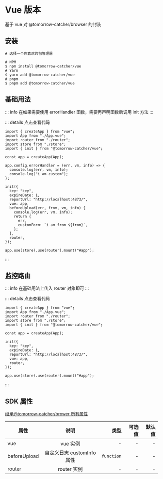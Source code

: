 # Vue 版本

基于 vue 对 @tomorrow-catcher/browser 的封装

## 安装

```shell
# 选择一个你喜欢的包管理器

# NPM
$ npm install @tomorrow-catcher/vue
# Yarn
$ yarn add @tomorrow-catcher/vue
# pnpm
$ pnpm add @tomorrow-catcher/vue
```

## 基础用法

::: info
在如果需要使用 errorHandler 函数，需要再声明函数后调用 init 方法
:::

::: details 点击查看代码

```js{5,14-27}
import { createApp } from "vue";
import App from "./App.vue";
import router from "./router";
import store from "./store";
import { init } from "@tomorrow-catcher/vue";

const app = createApp(App);

app.config.errorHandler = (err, vm, info) => {
  console.log(err, vm, info);
  console.log("i am custom");
};

init({
  key: "key",
  expireDate: 1,
  reportUrl: "http://localhost:4873/",
  vue: app,
  beforeUpload(err, from, vm, info) {
    console.log(err, vm, info);
    return {
      err,
      customForm: `i am from ${from}`,
    };
  },
  router,
});

app.use(store).use(router).mount("#app");

```

:::

## 监控路由

::: info
在基础用法上传入 router 对象即可
:::

::: details 点击查看代码

```js{3,14}
import { createApp } from "vue";
import App from "./App.vue";
import router from "./router";
import store from "./store";
import { init } from "@tomorrow-catcher/vue";

const app = createApp(App);

init({
  key: "key",
  expireDate: 1,
  reportUrl: "http://localhost:4873/",
  vue: app,
  router,
});

app.use(store).use(router).mount("#app");

```

:::

## SDK 属性

[继承@tomorrow-catcher/brower 所有属性](./browser#sdk-属性)

| 属性         |            说明            |       类型 | 可选值 | 默认值 |
| ------------ | :------------------------: | ---------: | -----: | -----: |
| vue          |          vue 实例          |          - |      - |      - |
| beforeUpload | 自定义日志 customInfo 属性 | `function` |      - |      - |
| router       |        router 实例         |          - |      - |      - |

